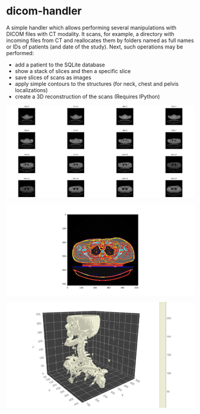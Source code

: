 # dicom-handler

A simple handler which allows performing several manipulations with DICOM files with CT modality. 
It scans, for example, a directory with incoming files from CT and reallocates them by folders named as full names or IDs of patients (and date of the study).
Next, such operations may be performed:
  - add a patient to the SQLite database
  - show a stack of slices and then a specific slice
  - save slices of scans as images
  - apply simple contours to the structures (for neck, chest and pelvis localizations)
  - create a 3D reconstruction of the scans (Requires IPython)

![alt text](https://github.com/aleksei-zrk/dicom-handler/blob/master/screenshots/screenshot_2.jpeg)

![alt text](https://github.com/aleksei-zrk/dicom-handler/blob/master/screenshots/screenshot_3.jpeg)

![alt text](https://github.com/aleksei-zrk/dicom-handler/blob/master/screenshots/screenshot_4.jpg)
